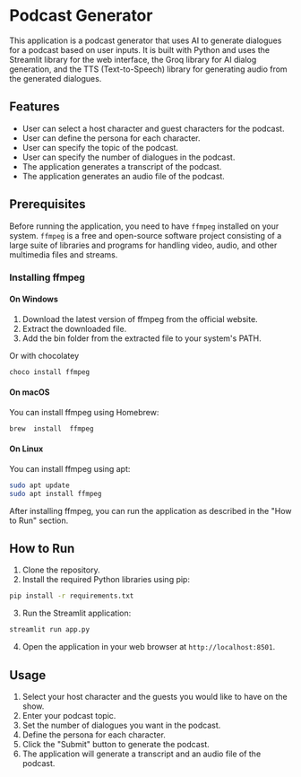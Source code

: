 # Podcast Generator

This application is a podcast generator that uses AI to generate dialogues for a podcast based on user inputs. It is built with Python and uses the Streamlit library for the web interface, the Groq library for AI dialog generation, and the TTS (Text-to-Speech) library for generating audio from the generated dialogues.

## Features

- User can select a host character and guest characters for the podcast.
- User can define the persona for each character.
- User can specify the topic of the podcast.
- User can specify the number of dialogues in the podcast.
- The application generates a transcript of the podcast.
- The application generates an audio file of the podcast.

## Prerequisites

Before running the application, you need to have  `ffmpeg`  installed on your system.  `ffmpeg`  is a free and open-source software project consisting of a large suite of libraries and programs for handling video, audio, and other multimedia files and streams.

### Installing ffmpeg

#### On Windows

1.  Download the latest version of ffmpeg from the  official website.
2.  Extract the downloaded file.
3.  Add the bin folder from the extracted file to your system's PATH.
   
Or with chocolatey

```bash
choco install ffmpeg
```

#### On macOS

You can install ffmpeg using Homebrew:
```bash
brew  install  ffmpeg
```
#### On Linux

You can install ffmpeg using apt:

```bash
sudo apt update
sudo apt install ffmpeg
```

After installing ffmpeg, you can run the application as described in the "How to Run" section.
## How to Run

1. Clone the repository.
2. Install the required Python libraries using pip:

```bash
pip install -r requirements.txt
```

3. Run the Streamlit application:

```bash
streamlit run app.py
```

4. Open the application in your web browser at `http://localhost:8501`.

## Usage

1. Select your host character and the guests you would like to have on the show.
2. Enter your podcast topic.
3. Set the number of dialogues you want in the podcast.
4. Define the persona for each character.
5. Click the "Submit" button to generate the podcast.
6. The application will generate a transcript and an audio file of the podcast.


